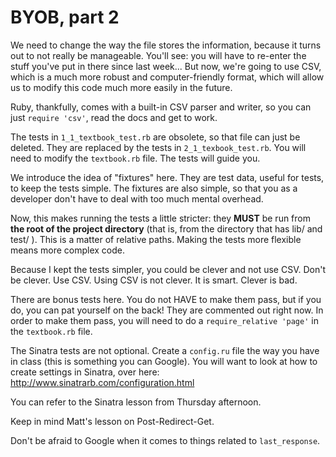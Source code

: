 # BYOB, part 2

We need to change the way the file stores the information, because it turns out to not really be manageable. You'll see: you will have to re-enter the stuff you've put in there since last week... But now, we're going to use CSV, which is a much more robust and computer-friendly format, which will allow us to modify this code much more easily in the future.

Ruby, thankfully, comes with a built-in CSV parser and writer, so you can just `require 'csv'`, read the docs and get to work.

The tests in `1_1_textbook_test.rb` are obsolete, so that file can just be deleted. They are replaced by the tests in `2_1_texbook_test.rb`. You will need to modify the `textbook.rb` file. The tests will guide you.

We introduce the idea of "fixtures" here. They are test data, useful for tests, to keep the tests simple. The fixtures are also simple, so that you as a developer don't have to deal with too much mental overhead.

Now, this makes running the tests a little stricter: they **MUST** be run from **the root of the project directory** (that is, from the directory that has lib/ and test/ ). This is a matter of relative paths. Making the tests more flexible means more complex code.

Because I kept the tests simpler, you could be clever and not use CSV. Don't be clever. Use CSV. Using CSV is not clever. It is smart. Clever is bad.

There are bonus tests here. You do not HAVE to make them pass, but if you do, you can pat yourself on the back! They are commented out right now.
In order to make them pass, you will need to do a `require_relative 'page'` in the `textbook.rb` file.

The Sinatra tests are not optional. Create a `config.ru` file the way you have in class (this is something you can Google).
You will want to look at how to create settings in Sinatra, over here: http://www.sinatrarb.com/configuration.html

You can refer to the Sinatra lesson from Thursday afternoon.

Keep in mind Matt's lesson on Post-Redirect-Get.

Don't be afraid to Google when it comes to things related to `last_response`.
